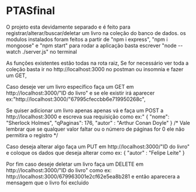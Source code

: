 # PTASfinal

O projeto esta devidamente separado e é feito para registrar/alterar/buscar/deletar um livro na coleção do banco de dados.
os modulos instalados foram feitos a partir de "npm i express", "npm i mongoose" e "npm start"
para rodar a aplicação basta escrever "node --watch ./server.js" no terminal

As funções existentes estão todas na rota raiz,
Se for necessário ver toda a coleção basta ir no http://localhost:3000 no postman ou insomnia e fazer um GET,

Caso deseje ver um livro específico faça um GET em http://localhost:3000/"ID do livro" e se ele existir irá aparecer ex:"http://localhost:3000/"67995cfeccbb6e719950268c",

Se quiser adicionar um livro apenas apenas vá e faça um POST a http://localhost:3000 e escreva sua requisição como ex:"
    {
    "nome": "Sherlock Holmes",
    "qPaginas": 176,
    "autor" : "Arthur Conan Doyle"
  } /* Vale lembrar que se qualquer valor faltar ou o número de páginas for 0 ele não permitira o registro */

Caso deseja alterar algo faça um PUT em http://localhost:3000/"ID do livro" e coloque os dados que deseja alterar como ex:
    {
    "autor" : "Felipe Leite"
  }

Por fim caso deseje deletar um livro faça um DELETE em http://localhost:3000/"ID do livro" como ex: http://localhost:3000/679963001e2cf62e5ea8b281
e então aparecera a mensagem que o livro foi excluido